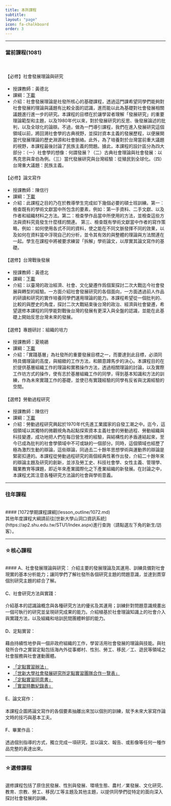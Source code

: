 ```yaml
---
title: 本所課程
subtitle: 
layout: "page"
icon: fa-chalkboard
order: 3
---
```

<style>
	h4{
		font-weight: 500;
	}

</style>

---
### 當前課程(1081)
<br>

#### 【必修】社會發展理論與研究

- 授課教師：黃德北  
- 課綱：[下載]()
- 介紹：社會發展理論是社發所核心的基礎課程，透過這門課希望同學們能夠對社會發展的理論與議題有比較全面的認識，進而能以此為基礎對社會發展相關議題進行進一步的研究。本課程的目標在於讓學習者理解「發展研究」的重要理論範型和主題，以及1980年代以來，對於發展研究的反思、後發展論述的批判，以及全球化的論辯。不過，做為一門導引課程，我們在進入發展研究這個領域以前，將回溯社會學的古典視野，並探討資本主義的發展歷程，以便展開當代發展理論的歷史淵源和社會脈絡。此外，為了培養對於台灣當前重大議題的視野，本課程最後討論了民族主義的問題。據此，本課程的設計區分為四大部分：（一）社會學的想像：何謂發展？（二）古典社會理論與社會發展：以馬克思與韋伯為例。（三）當代發展研究與台灣經驗：從殖民到全球化。（四）台灣重大議題：民族主義。

#### 【必修】論文寫作

- 授課教師：陳信行 
- 課綱：[下載]()
- 介紹：此課程之目的乃在於教導學生完成如下幾個必要的碩士班訓練。第一：檢查既有的學術文獻當中所包含的要素，例如：第一手資料、二手文獻、以及作者和組織材料之方法。第二：檢查學作品當中所使用的方法，並檢查這些方法與資料究竟發生什麼樣的關連。 第三、檢查既有學術文獻當中作者的寫作策略，例如：如何使用各式不同的資料，使之能在不同文脈發揮不同的效果，以及如何在資料當中浮現自己的分析，並令其有效的與整體的理論與方法關連在一起。學生在課程中將被要求練習「拆解」學術論文，以厚實其論文寫作的基礎。

#### 【選修】台灣戰後發展

- 授課教師：黃德北
- 課綱：[下載]()
- 介紹：以臺灣的政治經濟、社會、文化變遷作爲個案探討二次大戰迄今社會發展與轉型的經驗。一方面介紹社會發展研究的各個面向，一方面透過前人作品的研讀和研究的實作培養同學們運用理論的能力。本課程希望從一個批判的、比較的與歷史的角度，探討二次大戰結束後台灣的政治、經濟與社會變遷，希望選修本課程的同學能對戰後台灣的發展有更深入與全盤的認識，並能在此基礎上開始反思台灣未來的發展。

#### 【選修】專題研討：組織的培力

- 授課教師：夏曉鵑
- 課綱：[下載]()
- 介紹：「實踐基層」為社發所的重要發展目標之一，而要達到此目標，必須同時具備理論的高度，與細緻的工作方法，和願意蹲馬步的決心。本課程目的在於提供基層組織工作的理論和實務操作方法，透過相關理論的討論，以及實際工作坊方式的操作，使有志於基層組織工作的同學，得到基本知識和方法的訓練，作為未來實踐工作的基礎，並使已有實踐經驗的同學有反省與沈澱經驗的空間。

#### 【選修】勞動過程研究

- 授課教師：陳信行
- 課綱：[下載]()
- 介紹：勞動過程研究興起於1970年代先進工業國家的自發工潮之中。迄今，這個領域以其獨特的微觀視角為起點探索資本主義社會的勞動過程、勞動組織與科技變遷，成功地把人們在每日營生裡的經驗，與結構性的矛盾連結起來，至今已成為批判的社會學領域中不可或缺的一個部分。同時，這個領域也經歷了極為激烈生動的辯論，這些辯論，同過去二十餘年思想學術與運動界的辯論是緊密扣連的。本課程從勞動過程研究的兩個經典性著作出發，介紹二十餘年來的辯論主題及研究的創新，並涉及勞工史、科技社會學、女性主義、管理學、職業教育等課題，即近年來產業國際化之下產業組織的新發展。在討論之中，本課程尤其注意各種研究方法論的社會與學術意義。

---
### 往年課程
<br>
#### [1072學期課程課綱](lesson_outline/1072.md)
<br>
其他年度課程大綱請前往[世新大學山洞口資訊系統](https://ap2.shu.edu.tw/STU1/Index.aspx)進行查詢（請點選左下角的新生/訪客）。

---

### ☆核心課程
<br>
#### A、社會發展理論與研究：
介紹主要的發展理論及其運用、訓練具備對社會現實的基本分析能力；讓同學們了解社發所各個研究主題的問題意識，並達到貫穿個別研究主題的綜合了解。

#### C、社會研究方法與實踐：
介紹基本的認識論概念與各種研究方法的優劣及其運用；訓練針對問題意識規畫出一個可執行的研究並呈現研究成果的能力。介紹植基於社會理論知識上的社會介入與實踐方法，以及組織和培訓民間團體幹部的能力。

#### D、定點實習：
藉由持續性地參與一個非政府組織的工作，學習活用社會發展的理論與技能。與社發所合作之實習定點包括海內外從事鄉村、性別、勞工、移民／工、遊民等領域之社會服務與社會運動團體。

- [「定點實習辦法」](https://e62.shu.edu.tw/rules/pratical.html)
- [「世新大學社會發展研究所定點實習團隊合作一覽表」](https://e62.shu.edu.tw/download/定點實習團隊合作一覽表1080916.docx)
- [「定點實習同意書」](https://e62.shu.edu.tw/download/定點實習同意書107.doc)
- [「實習時數紀錄表」](https://e62.shu.edu.tw/download/實習時數紀錄表.doc)

#### E、論文寫作：
本課程企圖將論文寫作的各個要素抽離出來加以個別的訓練，賦予未來大家寫作論文時的技巧與基本工夫。

#### F、畢業作品：
透過個別指導的方式，獨立完成一項研究，並以論文、報告、或影像等任何一種作品完整的表達出來。

---

### ☆選修課程
<br>
選修課程包括了原住民發展、性別與發展、環境生態、農村／業發展、文化研究、教育、宗教、勞工、移民/工等主題及其他主題，以提供同學們從特定的面向深入探討社會發展的訓練。
